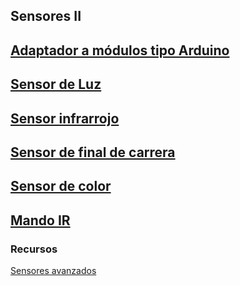 ## Sensores II

## [Adaptador a módulos tipo Arduino](../Fichas/AdaptadorArduino.md)

## [Sensor de Luz](../Fichas/SensorLuz.md)

## [Sensor infrarrojo](../Fichas/SensorInfrarrojo.md)

## [Sensor de final de carrera](../Ficha/Microinterruptor.md)

## [Sensor de color](../Fichas/SensorColor.md)

## [Mando IR](../Fichas/SensorIR.md)

### Recursos


[Sensores avanzados](https://www.instructables.com/id/Advanced-Makeblock-Sensors-DIY/)

